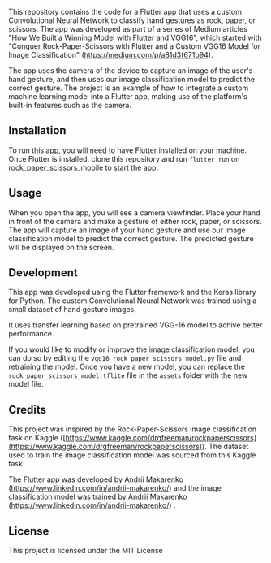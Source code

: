 
This repository contains the code for a Flutter app that uses a custom Convolutional Neural Network to classify hand gestures as rock, paper, or scissors. The app was developed as part of a series of Medium articles "How We Built a Winning Model with Flutter and VGG16", which started with "Conquer Rock-Paper-Scissors with Flutter and a Custom VGG16 Model for Image Classification" (https://medium.com/p/a81d3f671b94).

The app uses the camera of the device to capture an image of the user's hand gesture, and then uses our image classification model to predict the correct gesture. The project is an example of how to integrate a custom machine learning model into a Flutter app, making use of the platform's built-in features such as the camera.

## Installation

To run this app, you will need to have Flutter installed on your machine. Once Flutter is installed, clone this repository and run `flutter run` on rock_paper_scissors_mobile to start the app.

## Usage

When you open the app, you will see a camera viewfinder. Place your hand in front of the camera and make a gesture of either rock, paper, or scissors. The app will capture an image of your hand gesture and use our image classification model to predict the correct gesture. The predicted gesture will be displayed on the screen.

## Development

This app was developed using the Flutter framework and the Keras library for Python. The custom Convolutional Neural Network was trained using a small dataset of hand gesture images.

It uses transfer learning based on pretrained VGG-16 model to achive better performance. 

If you would like to modify or improve the image classification model, you can do so by editing the `vgg16_rock_paper_scissors_model.py` file and retraining the model. Once you have a new model, you can replace the `rock_paper_scissors_model.tflite` file in the `assets` folder with the new model file.

## Credits

This project was inspired by the Rock-Paper-Scissors image classification task on Kaggle ([https://www.kaggle.com/drgfreeman/rockpaperscissors](https://www.kaggle.com/drgfreeman/rockpaperscissors)). The dataset used to train the image classification model was sourced from this Kaggle task.

The Flutter app was developed by Andrii Makarenko (https://www.linkedin.com/in/andrii-makarenko/) and the image classification model was trained by Andrii Makarenko (https://www.linkedin.com/in/andrii-makarenko/) .

## License

This project is licensed under the MIT License

